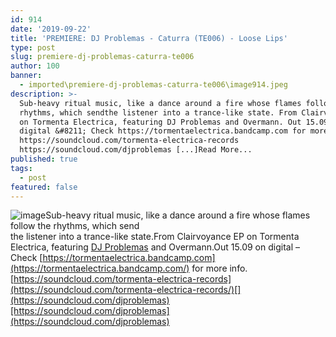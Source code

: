 ```yaml
---
id: 914
date: '2019-09-22'
title: 'PREMIERE: DJ Problemas - Caturra (TE006) - Loose Lips'
type: post
slug: premiere-dj-problemas-caturra-te006
author: 100
banner:
  - imported\premiere-dj-problemas-caturra-te006\image914.jpeg
description: >-
  Sub-heavy ritual music, like a dance around a fire whose flames follow the
  rhythms, which sendthe listener into a trance-like state. From Clairvoyance EP
  on Tormenta Electrica, featuring DJ Problemas and Overmann. Out 15.09 on
  digital &#8211; Check https://tormentaelectrica.bandcamp.com for more info.
  https://soundcloud.com/tormenta-electrica-records
  https://soundcloud.com/djproblemas [...]Read More...
published: true
tags:
  - post
featured: false
---
```

![image](../imported\premiere-dj-problemas-caturra-te006\image914.jpeg)Sub-heavy ritual music, like a dance around a fire whose flames follow the rhythms, which send  
the listener into a trance-like state.From Clairvoyance EP on Tormenta Electrica, featuring [DJ Problemas](https://djproblemas.bandcamp.com/) and Overmann.Out 15.09 on digital – Check [](https://tormentaelectrica.bandcamp.com/)[https://tormentaelectrica.bandcamp.com](https://tormentaelectrica.bandcamp.com/) for more info.[](https://soundcloud.com/tormenta-electrica-records/)[https://soundcloud.com/tormenta-electrica-records](https://soundcloud.com/tormenta-electrica-records/)[](https://soundcloud.com/djproblemas)[https://soundcloud.com/djproblemas](https://soundcloud.com/djproblemas)